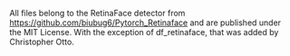 All files belong to the RetinaFace detector from https://github.com/biubug6/Pytorch_Retinaface and are published under the MIT License.
With the exception of df_retinaface, that was added by Christopher Otto.
